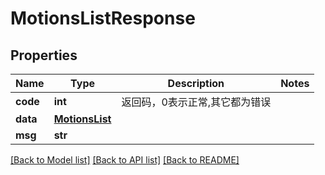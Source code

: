 # MotionsListResponse

## Properties
Name | Type | Description | Notes
------------ | ------------- | ------------- | -------------
**code** | **int** | 返回码，0表示正常,其它都为错误 | 
**data** | [**MotionsList**](MotionsList.md) |  | 
**msg** | **str** |  | 

[[Back to Model list]](../README.md#documentation-for-models) [[Back to API list]](../README.md#documentation-for-api-endpoints) [[Back to README]](../README.md)


